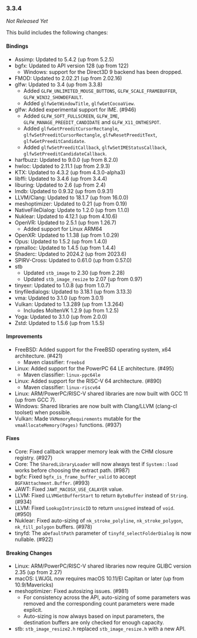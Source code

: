 ### 3.3.4

_Not Released Yet_

This build includes the following changes:

#### Bindings

- Assimp: Updated to 5.4.2 (up from 5.2.5)
- bgfx: Updated to API version 128 (up from 122)
  * Windows: support for the Direct3D 9 backend has been dropped.
- FMOD: Updated to 2.02.21 (up from 2.02.16)
- glfw: Updated to 3.4 (up from 3.3.8)
  * Added `GLFW_UNLIMITED_MOUSE_BUTTONS`, `GLFW_SCALE_FRAMEBUFFER`, `GLFW_WIN32_SHOWDEFAULT`.
  * Added `glfwGetWindowTitle`, `glfwGetCocoaView`.
- glfw: Added experimental support for IME. (#946)
  * Added `GLFW_SOFT_FULLSCREEN`, `GLFW_IME`, `GLFW_MANAGE_PREEDIT_CANDIDATE` and `GLFW_X11_ONTHESPOT`.
  * Added `glfwGetPreeditCursorRectangle`, `glfwSetPreeditCursorRectangle`, `glfwResetPreeditText`, `glfwGetPreeditCandidate`.
  * Added `glfwSetPreeditCallback`, `glfwSetIMEStatusCallback`, `glfwSetPreeditCandidateCallback`.
- harfbuzz: Updated to 9.0.0 (up from 8.2.0)
- hwloc: Updated to 2.11.1 (up from 2.9.3)
- KTX: Updated to 4.3.2 (up from 4.3.0-alpha3)
- libffi: Updated to 3.4.6 (up from 3.4.4)
- liburing: Updated to 2.6 (up from 2.4)
- lmdb: Updated to 0.9.32 (up from 0.9.31)
- LLVM/Clang: Updated to 18.1.7 (up from 16.0.0)
- meshoptimizer: Updated to 0.21 (up from 0.19)
- NativeFileDialog: Update to 1.2.0 (up from 1.1.0)
- Nuklear: Updated to 4.12.1 (up from 4.10.6)
- OpenVR: Updated to 2.5.1 (up from 1.26.7)
  * Added support for Linux ARM64
- OpenXR: Updated to 1.1.38 (up from 1.0.29)
- Opus: Updated to 1.5.2 (up from 1.4.0)
- rpmalloc: Updated to 1.4.5 (up from 1.4.4)
- Shaderc: Updated to 2024.2 (up from 2023.6)
- SPIRV-Cross: Updated to 0.61.0 (up from 0.57.0)
- stb
  * Updated `stb_image` to 2.30 (up from 2.28)
  * Updated `stb_image_resize` to 2.07 (up from 0.97)
- tinyexr: Updated to 1.0.8 (up from 1.0.7)
- tinyfiledialogs: Updated to 3.18.1 (up from 3.13.3)
- vma: Updated to 3.1.0 (up from 3.0.1)
- Vulkan: Updated to 1.3.289 (up from 1.3.264)
  * Includes MoltenVK 1.2.9 (up from 1.2.5)
- Yoga: Updated to 3.1.0 (up from 2.0.0)
- Zstd: Updated to 1.5.6 (up from 1.5.5)

#### Improvements

- FreeBSD: Added support for the FreeBSD operating system, x64 architecture. (#421)
  * Maven classifier: `freebsd`
- Linux: Added support for the PowerPC 64 LE architecture. (#495)
  * Maven classifier: `linux-ppc64le`
- Linux: Added support for the RISC-V 64 architecture. (#890)
  * Maven classifier: `linux-riscv64`
- Linux: ARM/PowerPC/RISC-V shared libraries are now built with GCC 11 (up from GCC 7).
- Windows: Shared libraries are now built with Clang/LLVM (clang-cl toolset) when possible.
- Vulkan: Made `VkMemoryRequirements` mutable for the `vmaAllocateMemory(Pages)` functions. (#937)

#### Fixes

- Core: Fixed callback wrapper memory leak with the CHM closure registry. (#927)
- Core: The `SharedLibraryLoader` will now always test if `System::load` works before choosing the extract path. (#987)
- bgfx: Fixed `bgfx_is_frame_buffer_valid` to accept `BGFXAttachment.Buffer`. (#993)
- JAWT: Fixed `JAWT_MACOSX_USE_CALAYER` value.
- LLVM: Fixed `LLVMGetBufferStart` to return `ByteBuffer` instead of `String`. (#934)
- LLVM: Fixed `LookupIntrinsicID` to return `unsigned` instead of `void`. (#950)
- Nuklear: Fixed auto-sizing of `nk_stroke_polyline`, `nk_stroke_polygon`, `nk_fill_polygon` buffers. (#978)
- tinyfd: The `aDefaultPath` parameter of `tinyfd_selectFolderDialog` is now nullable. (#922)

#### Breaking Changes

- Linux: ARM/PowerPC/RISC-V shared libraries now require GLIBC version 2.35 (up from 2.27)
- macOS: LWJGL now requires macOS 10.11/El Capitan or later (up from 10.9/Mavericks)
- meshoptimizer: Fixed autosizing issues. (#981)
  * For consistency across the API, auto-sizing of some parameters was removed and the corresponding count parameters were made explicit.
  * Auto-sizing is now always based on input parameters, the destination buffers are only checked for enough capacity.
- stb: `stb_image_resize2.h` replaced `stb_image_resize.h` with a new API.